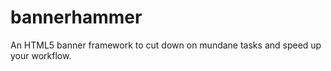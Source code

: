 bannerhammer
============

An HTML5 banner framework to cut down on mundane tasks and speed up your workflow.
